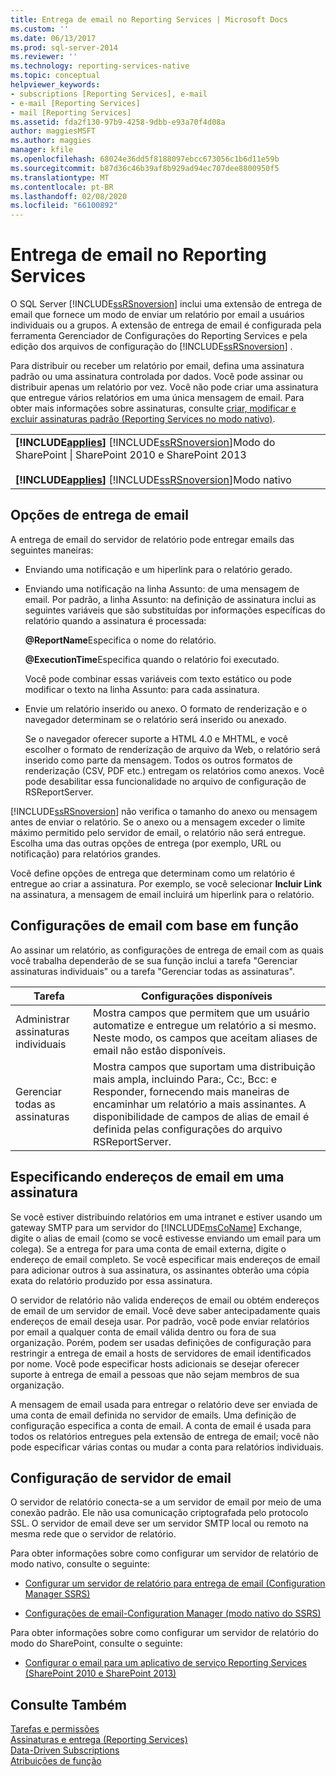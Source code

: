 ```yaml
---
title: Entrega de email no Reporting Services | Microsoft Docs
ms.custom: ''
ms.date: 06/13/2017
ms.prod: sql-server-2014
ms.reviewer: ''
ms.technology: reporting-services-native
ms.topic: conceptual
helpviewer_keywords:
- subscriptions [Reporting Services], e-mail
- e-mail [Reporting Services]
- mail [Reporting Services]
ms.assetid: fda2f130-97b9-4258-9dbb-e93a70f4d08a
author: maggiesMSFT
ms.author: maggies
manager: kfile
ms.openlocfilehash: 68024e36dd5f8188097ebcc673056c1b6d11e59b
ms.sourcegitcommit: b87d36c46b39af8b929ad94ec707dee8800950f5
ms.translationtype: MT
ms.contentlocale: pt-BR
ms.lasthandoff: 02/08/2020
ms.locfileid: "66100892"
---
```

# <a name="e-mail-delivery-in-reporting-services"></a>Entrega de email no Reporting Services
  O SQL Server [!INCLUDE[ssRSnoversion](../../includes/ssrsnoversion-md.md)] inclui uma extensão de entrega de email que fornece um modo de enviar um relatório por email a usuários individuais ou a grupos. A extensão de entrega de email é configurada pela ferramenta Gerenciador de Configurações do Reporting Services e pela edição dos arquivos de configuração do [!INCLUDE[ssRSnoversion](../../includes/ssrsnoversion-md.md)] .  
  
 Para distribuir ou receber um relatório por email, defina uma assinatura padrão ou uma assinatura controlada por dados. Você pode assinar ou distribuir apenas um relatório por vez. Você não pode criar uma assinatura que entregue vários relatórios em uma única mensagem de email. Para obter mais informações sobre assinaturas, consulte [criar, modificar e excluir assinaturas padrão &#40;Reporting Services no modo nativo&#41;](create-and-manage-subscriptions-for-native-mode-report-servers.md).  
  
||  
|-|  
|**[!INCLUDE[applies](../../includes/applies-md.md)]**  [!INCLUDE[ssRSnoversion](../../includes/ssrsnoversion-md.md)]Modo do SharePoint &#124; SharePoint 2010 e SharePoint 2013<br /><br /> **[!INCLUDE[applies](../../includes/applies-md.md)]**  [!INCLUDE[ssRSnoversion](../../includes/ssrsnoversion-md.md)]Modo nativo|  
  
## <a name="e-mail-delivery-options"></a>Opções de entrega de email  
 A entrega de email do servidor de relatório pode entregar emails das seguintes maneiras:  
  
-   Enviando uma notificação e um hiperlink para o relatório gerado.  
  
-   Enviando uma notificação na linha Assunto: de uma mensagem de email. Por padrão, a linha Assunto: na definição de assinatura inclui as seguintes variáveis que são substituídas por informações específicas do relatório quando a assinatura é processada:  
  
     **@ReportName**Especifica o nome do relatório.  
  
     **@ExecutionTime**Especifica quando o relatório foi executado.  
  
     Você pode combinar essas variáveis com texto estático ou pode modificar o texto na linha Assunto: para cada assinatura.  
  
-   Envie um relatório inserido ou anexo. O formato de renderização e o navegador determinam se o relatório será inserido ou anexado.  
  
     Se o navegador oferecer suporte a HTML 4.0 e MHTML, e você escolher o formato de renderização de arquivo da Web, o relatório será inserido como parte da mensagem. Todos os outros formatos de renderização (CSV, PDF etc.) entregam os relatórios como anexos. Você pode desabilitar essa funcionalidade no arquivo de configuração de RSReportServer.  
  
     
  [!INCLUDE[ssRSnoversion](../../includes/ssrsnoversion-md.md)] não verifica o tamanho do anexo ou mensagem antes de enviar o relatório. Se o anexo ou a mensagem exceder o limite máximo permitido pelo servidor de email, o relatório não será entregue. Escolha uma das outras opções de entrega (por exemplo, URL ou notificação) para relatórios grandes.  
  
 Você define opções de entrega que determinam como um relatório é entregue ao criar a assinatura. Por exemplo, se você selecionar **Incluir Link** na assinatura, a mensagem de email incluirá um hiperlink para o relatório.  
  
## <a name="role-based-e-mail-settings"></a>Configurações de email com base em função  
 Ao assinar um relatório, as configurações de entrega de email com as quais você trabalha dependerão de se sua função inclui a tarefa "Gerenciar assinaturas individuais" ou a tarefa "Gerenciar todas as assinaturas".  
  
|Tarefa|Configurações disponíveis|  
|----------|------------------------|  
|Administrar assinaturas individuais|Mostra campos que permitem que um usuário automatize e entregue um relatório a si mesmo. Neste modo, os campos que aceitam aliases de email não estão disponíveis.|  
|Gerenciar todas as assinaturas|Mostra campos que suportam uma distribuição mais ampla, incluindo Para:, Cc:, Bcc: e Responder, fornecendo mais maneiras de encaminhar um relatório a mais assinantes. A disponibilidade de campos de alias de email é definida pelas configurações do arquivo RSReportServer.|  
  
## <a name="specifying-e-mail-addresses-in-a-subscription"></a>Especificando endereços de email em uma assinatura  
 Se você estiver distribuindo relatórios em uma intranet e estiver usando um gateway SMTP para um servidor do [!INCLUDE[msCoName](../../includes/msconame-md.md)] Exchange, digite o alias de email (como se você estivesse enviando um email para um colega). Se a entrega for para uma conta de email externa, digite o endereço de email completo. Se você especificar mais endereços de email para adicionar outros à sua assinatura, os assinantes obterão uma cópia exata do relatório produzido por essa assinatura.  
  
 O servidor de relatório não valida endereços de email ou obtém endereços de email de um servidor de email. Você deve saber antecipadamente quais endereços de email deseja usar. Por padrão, você pode enviar relatórios por email a qualquer conta de email válida dentro ou fora de sua organização. Porém, podem ser usadas definições de configuração para restringir a entrega de email a hosts de servidores de email identificados por nome. Você pode especificar hosts adicionais se desejar oferecer suporte à entrega de email a pessoas que não sejam membros de sua organização.  
  
 A mensagem de email usada para entregar o relatório deve ser enviada de uma conta de email definida no servidor de emails. Uma definição de configuração especifica a conta de email. A conta de email é usada para todos os relatórios entregues pela extensão de entrega de email; você não pode especificar várias contas ou mudar a conta para relatórios individuais.  
  
## <a name="e-mail-server-configuration"></a>Configuração de servidor de email  
 O servidor de relatório conecta-se a um servidor de email por meio de uma conexão padrão. Ele não usa comunicação criptografada pelo protocolo SSL. O servidor de email deve ser um servidor SMTP local ou remoto na mesma rede que o servidor de relatório.  
  
 Para obter informações sobre como configurar um servidor de relatório de modo nativo, consulte o seguinte:  
  
-   [Configurar um servidor de relatório para entrega de email &#40;Configuration Manager SSRS&#41;](../../sql-server/install/configure-a-report-server-for-e-mail-delivery-ssrs-configuration-manager.md)  
  
-   [Configurações de email-Configuration Manager &#40;modo nativo do SSRS&#41;](../install-windows/e-mail-settings-reporting-services-native-mode-configuration-manager.md)  
  
 Para obter informações sobre como configurar um servidor de relatório do modo do SharePoint, consulte o seguinte:  
  
-   [Configurar o email para um aplicativo de serviço Reporting Services &#40;SharePoint 2010 e SharePoint 2013&#41;](../install-windows/configure-e-mail-for-a-reporting-services-service-application.md)  
  
## <a name="see-also"></a>Consulte Também  
 [Tarefas e permissões](../security/tasks-and-permissions.md)   
 [Assinaturas e entrega &#40;Reporting Services&#41;](subscriptions-and-delivery-reporting-services.md)   
 [Data-Driven Subscriptions](data-driven-subscriptions.md)   
 [Atribuições de função](../security/role-assignments.md)  
  
  
